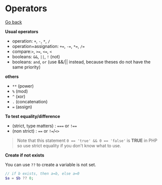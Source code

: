 # Operators

[Go back](..)

**Usual operators**

* operation: ``+``, ``-``, ``*``, ``/``
* operation+assignation: ``+=``, ``-=``, ``*=``, ``/=``
* compare:``>``, ``>=``, ``<=``, ``<``
* booleans: ``&&``, `||`, `!` (not)
* booleans: `and`, `or` (use &&/|| instead, because theses do not have the same priority)

<div class="sr"></div>

**others**

* ``**`` (power)
* ``%`` (mod)
* ``^`` (xor)
* ``.`` (concatenation)
* ``=`` (assign)

<div class="sr"></div>

**To test equality/difference**

* (strict, type matters) : ``===`` or `!==`
* (non strict) : ``==`` or `!=`/`<>`

> Note that this statement ``0 == 'true' && 0 == 'false'``
> is **TRUE** in PHP so use strict equality if you don't
> know what to use.

<div class="sr"></div>

**Create if not exists**

You can use ``??`` to create a variable is not set.

```php
// if b exists, then a=b, else a=0
$a = $b ?? 0;
```
